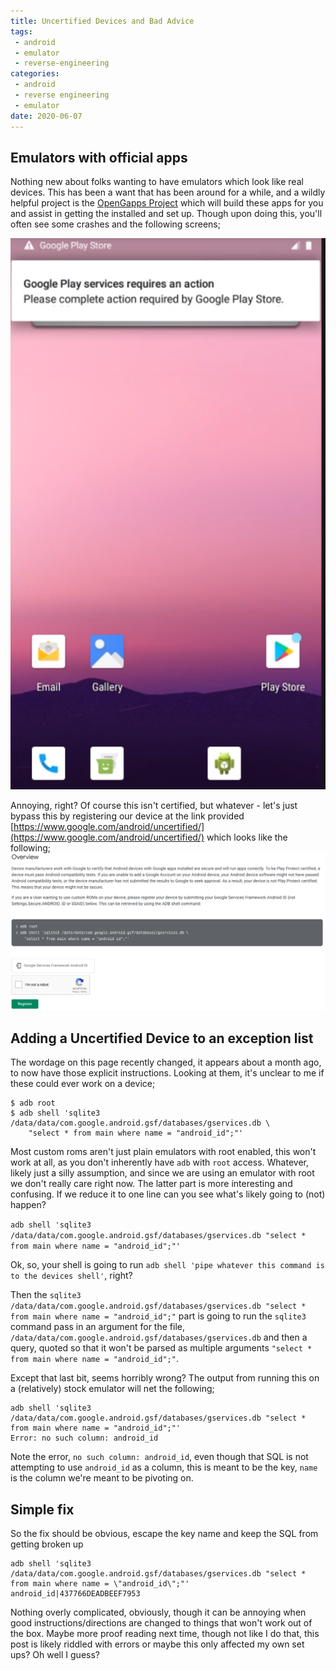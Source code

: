```yaml
---
title: Uncertified Devices and Bad Advice
tags:
 - android
 - emulator
 - reverse-engineering
categories:
 - android
 - reverse engineering
 - emulator
date: 2020-06-07
---
```


## Emulators with official apps

Nothing new about folks wanting to have emulators which look like real devices. This has been a want that has been around for a while, and a wildly helpful project is the [OpenGapps Project](https://opengapps.org/) which will build these apps for you and assist in getting the installed and set up. Though upon doing this, you'll often see some crashes and the following screens;

![Annoying](/images/action-required.png)

Annoying, right? Of course this isn't certified, but whatever - let's just bypass this by registering our device at the link provided [https://www.google.com/android/uncertified/](https://www.google.com/android/uncertified/) which looks like the following;
![Seems reasonable](/images/directions.png)

## Adding a Uncertified Device to an exception list

The wordage on this page recently changed, it appears about a month ago, to now have those explicit instructions. Looking at them, it's unclear to me if these could ever work on a device;

```
$ adb root
$ adb shell 'sqlite3 /data/data/com.google.android.gsf/databases/gservices.db \ 
    "select * from main where name = "android_id";"'
```

Most custom roms aren't just plain emulators with root enabled, this won't work at all, as you don't inherently have `adb` with `root` access. Whatever, likely just a silly assumption, and since we are using an emulator with root we don't really care right now. The latter part is more interesting and confusing. If we reduce it to one line can you see what's likely going to (not) happen?

`adb shell 'sqlite3 /data/data/com.google.android.gsf/databases/gservices.db "select * from main where name = "android_id";"'`

Ok, so, your shell is going to run `adb shell 'pipe whatever this command is to the devices shell'`, right?

Then the `sqlite3 /data/data/com.google.android.gsf/databases/gservices.db "select * from main where name = "android_id";"` part is going to run the `sqlite3` command pass in an argument for the file, `/data/data/com.google.android.gsf/databases/gservices.db` and then a query, quoted so that it won't be parsed as multiple arguments `"select * from main where name = "android_id";"`.

Except that last bit, seems horribly wrong? The output from running this on a (relatively) stock emulator will net the following;

```
adb shell 'sqlite3 /data/data/com.google.android.gsf/databases/gservices.db "select * from main where name = "android_id";"'
Error: no such column: android_id
```

Note the error, `no such column: android_id`, even though that SQL is not attempting to use `android_id` as a column, this is meant to be the key, `name` is the column we're meant to be pivoting on.

## Simple fix

So the fix should be obvious, escape the key name and keep the SQL from getting broken up

```
adb shell 'sqlite3 /data/data/com.google.android.gsf/databases/gservices.db "select * from main where name = \"android_id\";"'
android_id|437766DEADBEEF7953
```

Nothing overly complicated, obviously, though it can be annoying when good instructions/directions are changed to things that won't work out of the box. Maybe more proof reading next time, though not like I do that, this post is likely riddled with errors or maybe this only affected my own set ups? Oh well I guess?